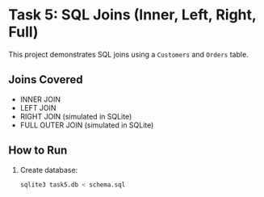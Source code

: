 # Task 5: SQL Joins (Inner, Left, Right, Full)

This project demonstrates SQL joins using a `Customers` and `Orders` table.

## Joins Covered
- INNER JOIN
- LEFT JOIN
- RIGHT JOIN (simulated in SQLite)
- FULL OUTER JOIN (simulated in SQLite)

## How to Run
1. Create database:
   ```bash
   sqlite3 task5.db < schema.sql
